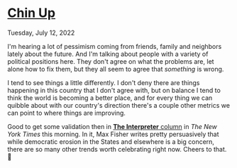 # [Chin Up](/chin-up)
<div class=post-date>Tuesday, July 12, 2022</div>

 I'm hearing a lot of pessimism coming from friends, family and neighbors lately about the future. And I'm talking about people with a variety of political positions here. They don't agree on what the problems are, let alone how to fix them, but they all seem to agree that *something* is wrong.

I tend to see things a little differently. I don't deny there are things happening in this country that I don't agree with, but on balance I tend to think the world is becoming a better place, and for every thing we can quibble about with our country's direction there's a couple other metrics we can point to where things are improving.

Good to get some validation then in [**The Interpreter** column](https://www.nytimes.com/2022/07/12/world/interpreter-world-falling-apart.html) in *The New York Times* this morning. In it, Max Fisher writes pretty persuasively that while democratic erosion in the States and elsewhere is a big concern, there are so many other trends worth celebrating right now. Cheers to that. 🍻
